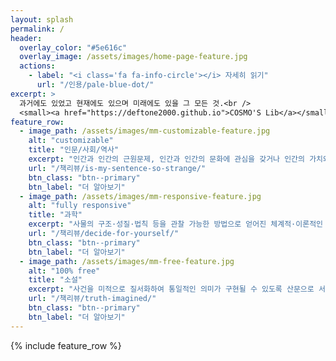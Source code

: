 ```yaml
---
layout: splash
permalink: /
header:
  overlay_color: "#5e616c"
  overlay_image: /assets/images/home-page-feature.jpg
  actions:
    - label: "<i class='fa fa-info-circle'></i> 자세히 읽기"
      url: "/인용/pale-blue-dot/"
excerpt: >
  과거에도 있었고 현재에도 있으며 미래에도 있을 그 모든 것.<br />
  <small><a href="https://deftone2000.github.io">COSMO'S Lib</a></small>
feature_row:
  - image_path: /assets/images/mm-customizable-feature.jpg
    alt: "customizable"
    title: "인문/사회/역사"
    excerpt: "인간과 인간의 근원문제, 인간과 인간의 문화에 관심을 갖거나 인간의 가치와 인간만이 지닌 자기표현 능력을 바르게 이해하기 위한 과학적인 연구 방법에 관심을 갖는 학문 분야로서 인간의 사상과 문화에 관해 탐구하는 학문"
    url: "/책리뷰/is-my-sentence-so-strange/"
    btn_class: "btn--primary"
    btn_label: "더 알아보기"
  - image_path: /assets/images/mm-responsive-feature.jpg
    alt: "fully responsive"
    title: "과학"
    excerpt: "사물의 구조·성질·법칙 등을 관찰 가능한 방법으로 얻어진 체계적·이론적인 지식의 체계를 말한다. 좁게는 인류가 경험주의와 방법론적 자연주의에 근거하여 실험을 통해 얻어낸 자연계에 대한 지식"
    url: "/책리뷰/decide-for-yourself/"
    btn_class: "btn--primary"
    btn_label: "더 알아보기"
  - image_path: /assets/images/mm-free-feature.jpg
    alt: "100% free"
    title: "소설"
    excerpt: "사건을 미적으로 질서화하여 통일적인 의미가 구현될 수 있도록 산문으로 서술한 서사 문예이다. 인류사적 보편성을 담고 있는 소설일수록 생명력이 강한 경향이 있고 이런 소설은 '고전'이라고 명명되며 오래도록 읽힌다."
    url: "/책리뷰/truth-imagined/"
    btn_class: "btn--primary"
    btn_label: "더 알아보기"
---
```


{% include feature_row %}